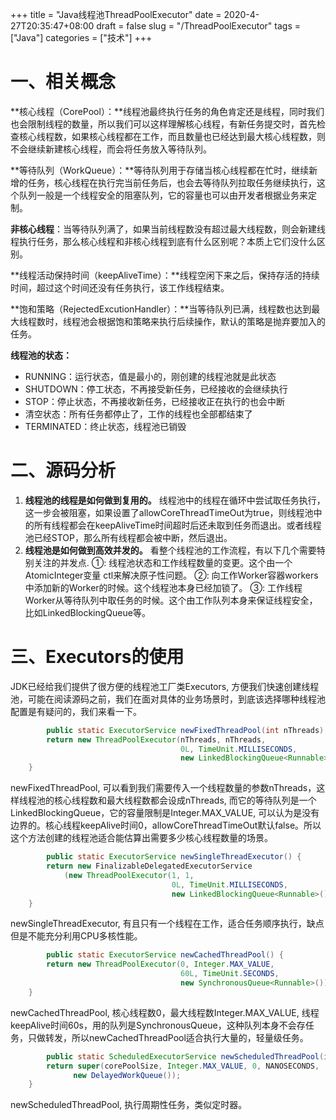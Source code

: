 
+++
title = "Java线程池ThreadPoolExecutor"
date = 2020-4-27T20:35:47+08:00
draft = false
slug = "/ThreadPoolExecutor"
tags = ["Java"]
categories = ["技术"]
+++

# 一、相关概念

**核心线程（CorePool）：**线程池最终执行任务的角色肯定还是线程，同时我们也会限制线程的数量，所以我们可以这样理解核心线程，有新任务提交时，首先检查核心线程数，如果核心线程都在工作，而且数量也已经达到最大核心线程数，则不会继续新建核心线程，而会将任务放入等待队列。

**等待队列（WorkQueue）：**等待队列用于存储当核心线程都在忙时，继续新增的任务，核心线程在执行完当前任务后，也会去等待队列拉取任务继续执行，这个队列一般是一个线程安全的阻塞队列，它的容量也可以由开发者根据业务来定制。

**非核心线程**：当等待队列满了，如果当前线程数没有超过最大线程数，则会新建线程执行任务，那么核心线程和非核心线程到底有什么区别呢？本质上它们没什么区别。

**线程活动保持时间（keepAliveTime）：**线程空闲下来之后，保持存活的持续时间，超过这个时间还没有任务执行，该工作线程结束。

**饱和策略（RejectedExcutionHandler）：**当等待队列已满，线程数也达到最大线程数时，线程池会根据饱和策略来执行后续操作，默认的策略是抛弃要加入的任务。

**线程池的状态：**

- RUNNING：运行状态，值是最小的，刚创建的线程池就是此状态
- SHUTDOWN：停工状态，不再接受新任务，已经接收的会继续执行
- STOP：停止状态，不再接收新任务，已经接收正在执行的也会中断
- 清空状态：所有任务都停止了，工作的线程也全部都结束了
- TERMINATED：终止状态，线程池已销毁

# 二、源码分析

1. **线程池的线程是如何做到复用的。** 线程池中的线程在循环中尝试取任务执行，这一步会被阻塞，如果设置了allowCoreThreadTimeOut为true，则线程池中的所有线程都会在keepAliveTime时间超时后还未取到任务而退出。或者线程池已经STOP，那么所有线程都会被中断，然后退出。
2. **线程池是如何做到高效并发的。** 看整个线程池的工作流程，有以下几个需要特别关注的并发点. ①: 线程池状态和工作线程数量的变更。这个由一个AtomicInteger变量 ctl来解决原子性问题。 ②: 向工作Worker容器workers中添加新的Worker的时候。这个线程池本身已经加锁了。 ③: 工作线程Worker从等待队列中取任务的时候。这个由工作队列本身来保证线程安全，比如LinkedBlockingQueue等。

# 三、Executors的使用

JDK已经给我们提供了很方便的线程池工厂类Executors, 方便我们快速创建线程池，可能在阅读源码之前，我们在面对具体的业务场景时，到底该选择哪种线程池配置是有疑问的，我们来看一下。

```java
		public static ExecutorService newFixedThreadPool(int nThreads) {
        return new ThreadPoolExecutor(nThreads, nThreads,
                                      0L, TimeUnit.MILLISECONDS,
                                      new LinkedBlockingQueue<Runnable>());
    }
```

newFixedThreadPool, 可以看到我们需要传入一个线程数量的参数nThreads，这样线程池的核心线程数和最大线程数都会设成nThreads, 而它的等待队列是一个LinkedBlockingQueue，它的容量限制是Integer.MAX_VALUE, 可以认为是没有边界的。核心线程keepAlive时间0，allowCoreThreadTimeOut默认false。所以这个方法创建的线程池适合能估算出需要多少核心线程数量的场景。

```java
		public static ExecutorService newSingleThreadExecutor() {
        return new FinalizableDelegatedExecutorService
            (new ThreadPoolExecutor(1, 1,
                                    0L, TimeUnit.MILLISECONDS,
                                    new LinkedBlockingQueue<Runnable>()));
    }
```

newSingleThreadExecutor, 有且只有一个线程在工作，适合任务顺序执行，缺点但是不能充分利用CPU多核性能。

```java
		public static ExecutorService newCachedThreadPool() {
        return new ThreadPoolExecutor(0, Integer.MAX_VALUE,
                                      60L, TimeUnit.SECONDS,
                                      new SynchronousQueue<Runnable>());
    }
```

newCachedThreadPool, 核心线程数0，最大线程数Integer.MAX_VALUE, 线程keepAlive时间60s，用的队列是SynchronousQueue，这种队列本身不会存任务，只做转发，所以newCachedThreadPool适合执行大量的，轻量级任务。

```java
		public static ScheduledExecutorService newScheduledThreadPool(int corePoolSize) {
        return super(corePoolSize, Integer.MAX_VALUE, 0, NANOSECONDS,
              new DelayedWorkQueue());
    }
```

newScheduledThreadPool, 执行周期性任务，类似定时器。